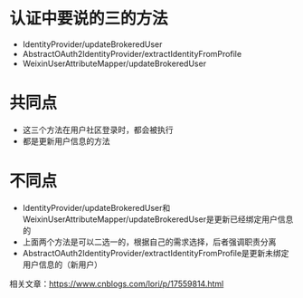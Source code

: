 # 认证中要说的三的方法
* IdentityProvider/updateBrokeredUser
* AbstractOAuth2IdentityProvider/extractIdentityFromProfile
* WeixinUserAttributeMapper/updateBrokeredUser

# 共同点
* 这三个方法在用户社区登录时，都会被执行
* 都是更新用户信息的方法

# 不同点
* IdentityProvider/updateBrokeredUser和WeixinUserAttributeMapper/updateBrokeredUser是更新已经绑定用户信息的
* 上面两个方法是可以二选一的，根据自己的需求选择，后者强调职责分离
* AbstractOAuth2IdentityProvider/extractIdentityFromProfile是更新未绑定用户信息的（新用户）

相关文章：https://www.cnblogs.com/lori/p/17559814.html
